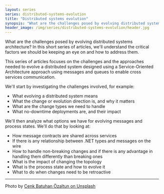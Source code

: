 ```yaml
---
layout: series
series: distributed-systems-evolution
title: "Distributed systems evolution"
synopsis: "What are the challenges posed by evolving distributed systems architecture? In this short series of articles, we'll understand the critical factors we should be keeping an eye on and how to address them."
header_image: /img/series/distributed-systems-evolution/header.jpg
---
```


What are the challenges posed by evolving distributed systems architecture? In this short series of articles, we'll understand the critical factors we should be keeping an eye on and how to address them.

This series of articles focuses on the challenges and the approaches needed to evolve a distributed system designed using a Service-Oriented Architecture approach using messages and queues to enable cross services communication.

We'll start by investigating the challenges involved, for example:

- What evolving a distributed system means
- What the change or evolution direction is, and why it matters
- What are the change types we need to handle
- What no-downtime deployments are, and their impact

We'll then analyze what options we have for evolving messages and process states. We'll do that by looking at:

- How message contracts are shared across services
- If there is any relationship between .NET types and messages on the wire
- How to handle non-breaking changes and if there is any advantage in handling them differently than breaking ones
- What is the impact of changing the topology
- What is the process state and how to evolve it
- What to do when changes need to be retroactive

---

Photo by [Cenk Batuhan Özaltun on Unsplash](https://unsplash.com/photos/nxL2hbI9zSA?utm_source=unsplash&utm_medium=referral&utm_content=creditShareLink)

